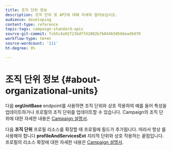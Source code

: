 ```yaml
---
title: 조직 단위 정보
description: 조직 단위 및 API에 대해 자세히 알아보십시오.
audience: developing
content-type: reference
topic-tags: campaign-standard-apis
source-git-commit: fcb5c4a92f23bdffd1082b7b044b5859dead9d70
workflow-type: tm+mt
source-wordcount: '111'
ht-degree: 0%

---
```



# 조직 단위 정보 {#about-organizational-units}

다음 **orgUnitBase** endpoint를 사용하면 조직 단위와 상호 작용하여 예를 들어 특성을 업데이트하거나 프로필의 조직 단위를 업데이트할 수 있습니다. Campaign의 조직 단위에 대한 자세한 내용은 [Campaign 설명서](https://experienceleague.adobe.com/docs/campaign-standard/using/administrating/users-and-security/organizational-units.html?lang=en#administrating).

다음 **조직 단위** 프로필 리소스를 확장할 때 프로필에 필드가 추가됩니다. 따라서 항상 를 사용해야 합니다 **profileAndServicesExt** 지리적 단위와 상호 작용하는 끝점입니다. 프로필의 리소스 확장에 대한 자세한 내용은 [Campaign 설명서](https://experienceleague.adobe.com/docs/campaign-standard/using/administrating/users-and-security/organizational-units.html?lang=en#partitioning-profiles).
